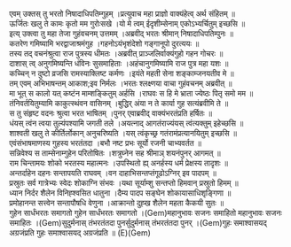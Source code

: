 

  
एवम् उक्तस् तु भरतो निषादाधिपतिम्गुहम् ।प्रत्युवाच महा प्राज्ञो वाक्यंहेत्व् अर्थ संहितम्  ॥   
ऊर्जितः खलु ते कामः कृतो मम गुरोःसखे ।यो मे त्वम् ईदृशीम्सेनाम् एकोऽभ्यर्चितुम् इच्छसि  ॥   
इत्य् उक्त्वा तु महा तेजा गुहंवचनम् उत्तमम् ।अब्रवीद् भरतः श्रीमान् निषादाधिपतिम्पुनः  ॥   
कतरेण गमिष्यामि भरद्वाजाश्रमंगुह ।गहनोऽयंभृशंदेशो गङ्गानूपो दुरत्ययः  ॥   
तस्य तद् वचनंश्रुत्वा राज पुत्रस्य धीमतः ।अब्रवीत् प्राञ्जलिर्वाक्यंगुहो गहन गोचरः  ॥   
दाशास् त्व् अनुगमिष्यन्ति धंविनः सुसमाहिताः ।अहंचानुगमिष्यामि राज पुत्र महा यशः  ॥   
कच्चिन् न दुष्टो व्रजसि रामस्याक्लिष्ट कर्मणः ।इयंते महती सेना शङ्काम्जनयतीव मे  ॥   
तम् एवम् अभिभाषन्तम् आकाश;इव निर्मलः ।भरतः श्लक्ष्णया वाचा गुहंवचनम् अब्रवीत्  ॥   
मा भूत् स कालो यत् कष्टंन माम्शङ्कितुम् अर्हसि ।राघवः स हि मे भ्राता ज्येष्ठः पितृ समो मम  ॥   
तंनिवर्तयितुम्यामि काकुत्स्थंवन वासिनम् ।बुद्धिर् अंया न ते कार्या गुह सत्यंब्रवीमि ते  ॥   
स तु संहृष्ट वदनः श्रुत्वा भरत भाषितम् ।पुनर् एवाब्रवीद् वाक्यंभरतंप्रति हर्षितः  ॥   
धंयस् त्वंन त्वया तुल्यंपश्यामि जगती तले ।अयत्नाद् आगतंराज्यंयस् त्वंत्यक्तुम् इहेच्छसि  ॥   
शाश्वती खलु ते कीर्तिर्लोकान् अनुचरिष्यति ।यस् त्वंकृच्छ्र गतंरामंप्रत्यानयितुम् इच्छसि  ॥   
एवंसंभाषमाणस्य गुहस्य भरतंतदा ।बभौ नष्ट प्रभः सूर्यो रजनी चाभ्यवर्तत  ॥   
सन्निवेश्य स ताम्सेनाम्गुहेन परितोषितः ।शत्रुघ्नेन सह श्रीमाञ् शयनंपुनर् आगमत्  ॥   
राम चिन्तामयः शोको भरतस्य महात्मनः ।उपस्थितो ह्य् अनर्हस्य धर्म प्रेक्षस्य तादृशः  ॥   
अन्तर्दाहेन दहनः सन्तापयति राघवम् ।वन दाहाभिसन्तप्तंगूढोऽग्निर् इव पादपम्  ॥   
प्रस्रुतः सर्व गात्रेभ्यः स्वेदः शोकाग्नि संभवः ।यथा सूर्याम्शु सन्तप्तो हिमवान् प्रस्रुतो हिमम्  ॥   
ध्यान निर्दर शैलेन विनिह्श्वसित धातुना ।दैम्य पादप सङ्घेन शोकायासाधिशृङ्गिणा  ॥   
प्रमोहानन्त सत्त्वेन सन्तापौषधि वेणुना ।आक्रान्तो दुह्ख शैलेन महता कैकयी सुतः  ॥   
गुहेन सार्धंभरतः समागतो गुहेन सार्धंभरतः समागतो ।(Gem)महानुभावः सजनः समाहितो महानुभावः सजनः समाहितः ।(Gem)सुदुर्मनास् तंभरतंतदा पुनर्सुदुर्मनास् तंभरतंतदा पुनर् ।(Gem)गुहः समाश्वासयद् अग्रजंप्रति गुहः समाश्वासयद् अग्रजंप्रति  ॥ (E)(Gem)  
